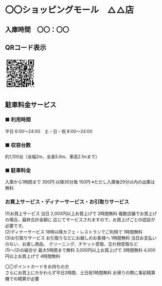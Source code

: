 # 〇〇ショッピングモール　△△店

## 入庫時間　〇〇：〇〇

## QRコード表示  
<img width="100px" alt="レストラン" src="./見本.jpg">

## 駐車料金サービス
### ■ 利用時間
平日 6:00～24:00　土・日・祝 8:00～24:00
### ■ 収容台数
約1,100台（全幅2m、全長5.0m、車高2.1mまで）
### ■ 駐車料金
入庫から1時間まで 300円 以降30分毎 150円 ※ただし入庫後29分以内の出庫は無料
### お買上サービス・ディナーサービス・お引取りサービス
(1)お買上サービス
当日 2,000円以上お買上げで 2時間無料
複数店舗でお買上げの場合、最終合計金額に
応じてサービスされますので、お買上げごとの認証が必要です。<br>
(2)ディナーサービス
18時以降カフェ・レストランでご利用で 1時間無料  
(3)お引取りサービス
お引取りなどにお越しのお客様へ 1時間無料
当日お支払いのない、お直し商品、
クリーニング、チケット受取、忘れ物受取など<br>
(1)～(3)の組合せ
最大5時間まで無料
3,000円以上お買上げで 3時間無料
4,000円以上お買上げで 4時間無料

〇〇ポイントカードをお持ちの方<br>
さらにお買上にかかわらず平日2時間、土日祝1時間無料
お帰りの際に事前精算機での精算が必要

